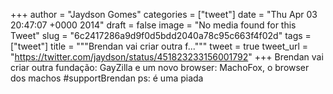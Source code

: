 
+++
author = "Jaydson Gomes"
categories = ["tweet"]
date = "Thu Apr 03 20:47:07 +0000 2014"
draft = false
image = "No media found for this Tweet"
slug = "6c2417286a9d9f0d5bdd2040a78c95c663f4f02d"
tags = ["tweet"]
title = """Brendan vai criar outra f..."""
tweet = true
tweet_url = "https://twitter.com/jaydson/status/451823233156001792"
+++
Brendan vai criar outra fundação: GayZilla e um novo browser: MachoFox, o browser dos machos #supportBrendan ps: é uma piada
